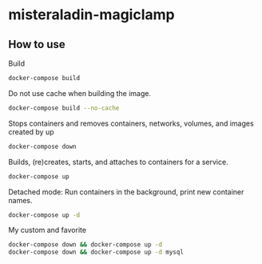 # misteraladin-magiclamp

## How to use

Build

```bash
docker-compose build
```

Do not use cache when building the image.

```bash
docker-compose build --no-cache
```

Stops containers and removes containers, networks, volumes, and images created by up

```bash
docker-compose down
```

Builds, (re)creates, starts, and attaches to containers for a service.

```bash
docker-compose up
```

Detached mode: Run containers in the background, print new container names.

```bash
docker-compose up -d
```

My custom and favorite

```bash
docker-compose down && docker-compose up -d
docker-compose down && docker-compose up -d mysql
```
